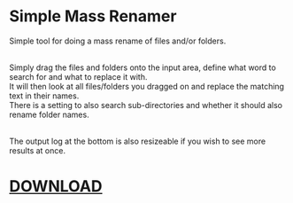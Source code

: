 <h1>Simple Mass Renamer</h1>
Simple tool for doing a mass rename of files and/or folders.<br/><br/>

Simply drag the files and folders onto the input area, define what word to search for and what to replace it with.<br/>
It will then look at all files/folders you dragged on and replace the matching text in their names.<br/>
There is a setting to also search sub-directories and whether it should also rename folder names.<br/><br/>

The output log at the bottom is also resizeable if you wish to see more results at once.

<h1><a href="https://github.com/Invertex/Simple-Mass-Renamer/blob/master/Simple%20Mass%20Renamer/bin/Release/Simple%20Mass%20Renamer.exe">DOWNLOAD</a></h1>
